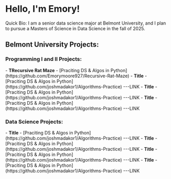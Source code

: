 <h1>Hello, I'm Emory!</h1> 
Quick Bio: I am a senior data science major at Belmont University, and I plan to pursue a Masters of Science in Data Science in the fall of 2025.

<h2>Belmont University Projects:</h2>
<h3> Programming I and II Projects:</h3>
- <b>TRecursive Rat Maze</b>
  - [Praciting DS & Algos in Python](https://github.com/Emorymoore927/Recursive-Rat-Maze) 
- <b>Title</b>
  - [Praciting DS & Algos in Python](https://github.com/joshmadakor1/Algorithms-Practice) ---LINK
- <b>Title</b>
  - [Praciting DS & Algos in Python](https://github.com/joshmadakor1/Algorithms-Practice) ---LINK
- <b>Title</b>
  - [Praciting DS & Algos in Python](https://github.com/joshmadakor1/Algorithms-Practice) ---LINK
  
<h3> Data Science Projects: </h3>
- <b>Title</b>
  - [Praciting DS & Algos in Python](https://github.com/joshmadakor1/Algorithms-Practice) ---LINK
- <b>Title</b>
  - [Praciting DS & Algos in Python](https://github.com/joshmadakor1/Algorithms-Practice) ---LINK
- <b>Title</b>
  - [Praciting DS & Algos in Python](https://github.com/joshmadakor1/Algorithms-Practice) ---LINK
- <b>Title</b>
  - [Praciting DS & Algos in Python](https://github.com/joshmadakor1/Algorithms-Practice) ---LINK

<!--
